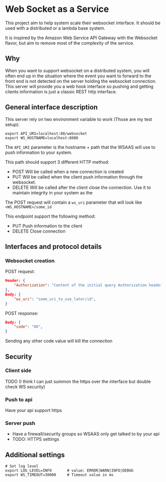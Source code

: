 # Web Socket as a Service

This project aim to help system scale their websocket interface.
It should be used with a distributed or a lambda base system.

It is inspired by the Amazon Web Service API Gateway with the Websocket flavor,
but aim to remove most of the complexity of the service.

## Why

When you want to support websocket on a distributed system, you will often end up
in the situation where the event you want to forward to the front end is not detected
on the server holding the websocket connection. This server will provide you a web hook
interface so pushing and getting clients information is just a classic REST http interface.

## General interface description

This server rely on two environment variable to work (Those are my test setup):

```
export API_URI=localhost:80/websocket
export WS_HOSTNAME=localhost:8080
```

The `API_URI` parameter is the hostname + path that the WSAAS will use to push information to your system.

This path should support 3 different HTTP method:

- POST
Will be called when a new connection is created
- PUT
Will be called when the client push information through the websocket.
- DELETE
Will be called after the client close the connection. Use it to maintain integrity in your system as the

The POST request will contain a `ws_uri` parameter that will look like `<WS_HOSTNAME>/some_id`

This endpoint support the following method:

- PUT
Push information to the client
- DELETE
Close connection

## Interfaces and protocol details

### Websocket creation

POST request:
```JSON
Header: {
    "Authorization": "Content of the initial query Authorization header",
},
Body: {
    "ws_uri": "some_uri_to_use_later/id",
}
```

POST response:
```JSON
Body: {
    "code": "OK",
}
```
Sending any other code value will kill the connection

## Security

### Client side

TODO (I think I can just summon the https over the interface but double check WS security)

### Push to api

Have your api support https

### Server push

- Have a firewall/security groups so WSAAS only get talked to by your api
- TODO: HTTPS settings

## Additional settings

```
# Set log level
export LOG_LEVEL=INFO       # value: ERROR|WARN|INFO|DEBUG
export WS_TIMEOUT=30000     # Timeout value in ms
```